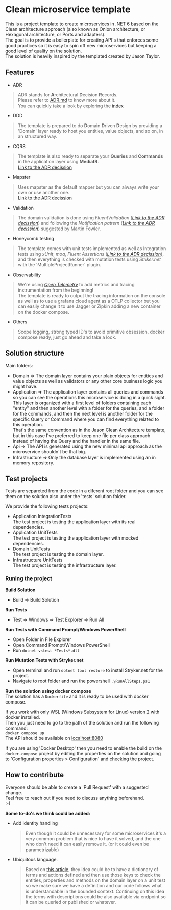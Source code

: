 # Clean microservice template

This is a project template to create microservices in .NET 6 based on the Clean architecture approach (also known as Onion architecture, or Hexagonal architecture, or Ports and adapters).  
The goal is to provide a boilerplate for creating API's that enforces some good practices so it is easy to spin off new microservices but keeping a good level of quality on the solution.  
The solution is heavily inspired by the templated created by Jason Taylor.


## Features

- ADR
>ADR stands for **A**rchitectural **D**ecision **R**ecords.  
Please refer to [ADR.md](ADR.md) to know more about it.  
You can quickly take a look by exploring the [index](docs/decisions/index.md)

- DDD
>The template is prepared to do **D**omain **D**riven **D**esign by providing a 'Domain' layer ready to host you entities, value objects, and so on, in an structured way.

- CQRS
>The template is also ready to separate your **Queries** and **Commands** in the application layer using **MediatR**.  
[Link to the ADR decission](docs/decisions/0005-use-mediatr.md)

- Mapster
>Uses mapster as the default mapper but you can always write your own or use another one.  
[Link to the ADR decission](docs/decisions/0001-use-mapster.md)

- Validation
>The domain validation is done using *FluentValidation*
(*[Link to the ADR decission](docs/decisions/0003-use-fluent-validations.md)*) and following the *Notification pattern* (*[Link to the ADR decission](docs/decisions/0006-adopt-notification-pattern.md)*) suggested by Martin Fowler.

- Honeycomb testing
>The template comes with unit tests implemented as well as Integration tests using *xUnit*, *moq*, *Fluent Assertions* (*[Link to the ADR decission](docs/decisions/0002-use-fluent-assertions.md)*), and then everything is checked with mutation tests using *Striker.net* with the 'MultipleProjectRunner' plugin.

- Observability
>We're using [*Open Telemetry*](https://opentelemetry.io/docs/instrumentation/net/getting-started/) to add metrics and tracing instrumentation from the beginning!  
The template is ready to output the tracing information on the console as well as to use a grafana cloud agent as a OTLP collector but you can easily change it to use Jagger or Zipkin adding a new container on the docker compose.

- Others
>Scope logging, strong typed ID's to avoid primitive obsession, docker compose ready, just go ahead and take a look.



## Solution structure
Main folders:
* Domain => The domain layer contains your plain objects for entities and value objects as well as validators or any other core business logic you might have.
* Application => The application layer contains all queries and commands so you can see the operations this microservice is doing in a quick sight.  
This layer is organized with a first level of folders containing each "entity" and then another level with a folder for the queries, and a folder for the commands, and then the next level is another folder for the specific Query or Command where you can find everything related to this operation.  
That's the same convention as in the Jason Clean Architecture template, but in this case I've preferred to keep one file per class approach instead of having the Query and the handler in the same file.
* Api => The API is generated using the new minimal api approach as the microservice shouldn't be that big.
* Infrastructure => Only the database layer is implemented using an in memory repository.



## Test projects

Tests are separeted from the code in a diferent root folder and you can see them on the solution also under the 'tests' solution folder.

We provide the following tests projects:
- Application IntegrationTests  
The test project is testing the application layer with its real dependencies.
- Application UnitTests  
The test project is testing the application layer with mocked dependencies.
- Domain UnitTests  
  The test project is testing the domain layer.
- Infrastructure UnitTests  
  The test project is testing the infrastructure layer.


### Runing the project

**Build Solution**
* Build => Build Solution

**Run Tests**
* Test => Windows => Test Explorer => Run All

**Run Tests with Command Prompt/Windows PowerShell**
* Open Folder in File Explorer
* Open Command Prompt/Windows PowerShell
* Run `dotnet vstest *Tests*.dll`

**Run Mutation Tests with Stryker.net**
* Open terminal and run `dotnet tool restore` to install Stryker.net for the project.
* Navigate to root folder and run the powershell `.\RunAllSteps.ps1`

**Run the solution using docker compose**  
The solution has a `Dockerfile` and it is ready to be used with docker compose.

If you work with only WSL (Windows Subsystem for Linux) version 2 with docker installed.  
Then you just need to go to the path of the solution and run the following command:  
`docker compose up`  
The API should be available on [localhost:8080](http://localhost:8080)

If you are using 'Docker Desktop' then you need to enable the build on the `docker-compose` project by editing the properties on the solution and going to 'Configuration properties > Configuration' and checking the project.

## How to contribute
Everyone should be able to create a 'Pull Request' with a suggested change.  
Feel free to reach out if you need to discuss anything beforehand.  
:-)

**Some to-do's we think could be added:**

- Add identity handling
  > Even though it could be unnecessary for some microservices it's a very common problem that is nice to have it solved, and the one who don't need it can easily remove it. (or it could even be parametrizable)
- Ubiquitous language.
  > Based on [this article](https://blog.ndepend.com/checking-ddd-ubiquitous-language-with-ndepend/), they idea could be to have a dictionary of terms and actions defined and then use those keys to check the entities, properties and methods on the domain layer on a unit test so we make sure we have a definition and our code follows what is understandable in the bounded context.
  Continuing on this idea the terms with descriptions could be also available via endpoint so it can be queried or published or whatever.
